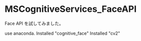 # MSCognitiveServices_FaceAPI
Face API を試してみました。

use anaconda.
Installed "cognitive_face"
Installed "cv2"